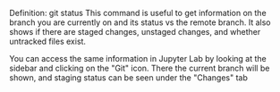 Definition: git status
This command is useful to get information on the branch you are currently on and its status vs the remote branch.
It also shows if there are staged changes, unstaged changes, and whether untracked files exist.

You can access the same information in Jupyter Lab by looking at the sidebar and clicking on the "Git" icon. 
There the current branch will be shown, and staging status can be seen under the "Changes" tab